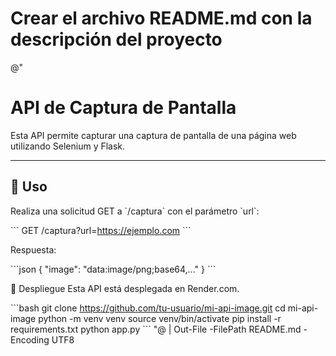 # Crear el archivo README.md con la descripción del proyecto
@"
# API de Captura de Pantalla

Esta API permite capturar una captura de pantalla de una página web utilizando Selenium y Flask.

---

## 🧪 Uso

Realiza una solicitud GET a \`/captura\` con el parámetro \`url\`:

\`\`\`
GET /captura?url=https://ejemplo.com
\`\`\`

Respuesta:

\`\`\`json
{
  "image": "data:image/png;base64,..."
}
\`\`\`

🚀 Despliegue
Esta API está desplegada en Render.com.

\`\`\`bash
git clone https://github.com/tu-usuario/mi-api-image.git
cd mi-api-image
python -m venv venv
source venv/bin/activate
pip install -r requirements.txt
python app.py
\`\`\`
"@ | Out-File -FilePath README.md -Encoding UTF8
